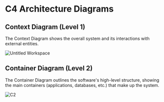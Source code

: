 # C4 Architecture Diagrams
## Context Diagram (Level 1)
The Context Diagram shows the overall system and its interactions with external entities.


![Untitled Workspace](https://github.com/user-attachments/assets/3a726816-b11e-4224-a799-07f43937149a)

## Container Diagram (Level 2)
The Container Diagram outlines the software's high-level structure, showing the main containers (applications, databases, etc.) that make up the system.

![C2](https://github.com/user-attachments/assets/25629140-9228-4906-ae6f-93d3aeab9885)
